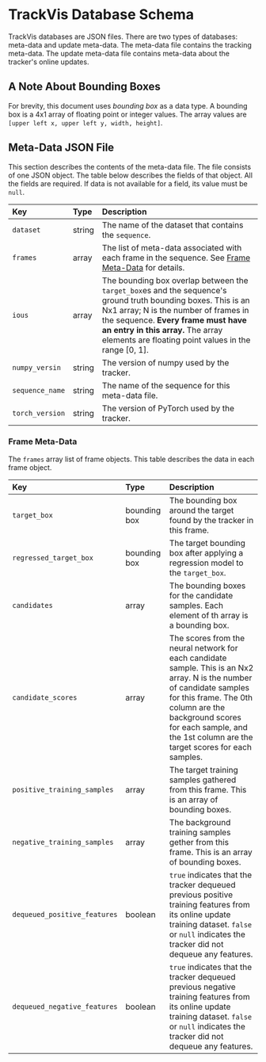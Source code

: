 # TrackVis Database Schema

TrackVis databases are JSON files.
There are two types of databases: meta-data and update meta-data.
The meta-data file contains the tracking meta-data.
The update meta-data file contains meta-data about the tracker's online updates.

## A Note About Bounding Boxes

For brevity, this document uses *bounding box* as a data type.
A bounding box is a 4x1 array of floating point or integer values.
The array values are `[upper left x, upper left y, width, height]`.

## Meta-Data JSON File

This section describes the contents of the meta-data file.
The file consists of one JSON object.
The table below describes the fields of that object.
All the fields are required.
If data is not available for a field, its value must be `null`.

| Key | Type | Description |
|:---|:---|:---|
| `dataset` | string | The name of the dataset that contains the `sequence`. |
| `frames` | array | The list of meta-data associated with each frame in the sequence. See [Frame Meta-Data](#frame_meta_data) for details. |
| `ious` | array | The bounding box overlap between the `target_box`es and the sequence's ground truth bounding boxes. This is an Nx1 array; N is the number of frames in the sequence. **Every frame must have an entry in this array.** The array elements are floating point values in the range [0, 1]. |
| `numpy_versin` | string | The version of numpy used by the tracker. |
| `sequence_name` | string | The name of the sequence for this meta-data file. |
| `torch_version` | string | The version of PyTorch used by the tracker. |

### Frame Meta-Data

The `frames` array list of frame objects.
This table describes the data in each frame object.

| Key | Type | Description |
|:---|:---|:---|
| `target_box` | bounding box | The bounding box around the target found by the tracker in this frame. |
| `regressed_target_box` | bounding box | The target bounding box after applying a regression model to the `target_box`. |
| `candidates` | array | The bounding boxes for the candidate samples. Each element of th array is a bounding box. |
| `candidate_scores` | array | The scores from the neural network for each candidate sample. This is an Nx2 array. N is the number of candidate samples for this frame. The 0th column are the background scores for each sample, and the 1st column are the target scores for each samples. |
| `positive_training_samples` | array | The target training samples gathered from this frame. This is an array of bounding boxes. |
| `negative_training_samples` | array | The background training samples gether from this frame. This is an array of bounding boxes. |
| `dequeued_positive_features` | boolean | `true` indicates that the tracker dequeued previous positive training features from its online update training dataset. `false` or `null` indicates the tracker did not dequeue any features. |
| `dequeued_negative_features` | boolean | `true` indicates that the tracker dequeued previous negative training features from its online update training dataset. `false` or `null` indicates the tracker did not dequeue any features. |
